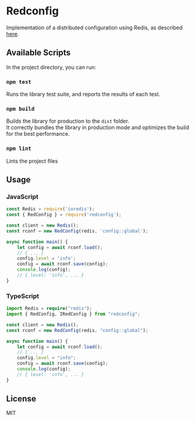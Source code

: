 # Redconfig
Implementation of a distributed configuration using Redis, as described [here](https://redislabs.com/ebook/part-2-core-concepts/chapter-5-using-redis-for-application-support/5-4-service-discovery-and-configuration/5-4-1-using-redis-to-store-configuration-information/).

## Available Scripts

In the project directory, you can run:

### `npm test`

Runs the library test suite, and reports the results of each test.

### `npm build`

Builds the library for production to the `dist` folder.<br />
It correctly bundles the library in production mode and optimizes the build for the best performance.

### `npm lint`

Lints the project files

## Usage

### JavaScript

```javascript
const Redis = require('ioredis');
const { RedConfig } = require('redconfig');

const client = new Redis();
const rconf = new RedConfig(redis, 'config::global');

async function main() {
    let config = await rconf.load();
    // { ... }
    config.level = 'info';
    config = await rconf.save(config);
    console.log(config);
    // { level: 'info', ... }
}
```

### TypeScript

```typescript
import Redis = require("redis");
import { RedConfig, IRedConfig } from "redconfig";

const client = new Redis();
const rconf = new RedConfig(redis, "config::global");

async function main() {
    let config = await rconf.load();
    // { ... }
    config.level = "info";
    config = await rconf.save(config);
    console.log(config);
    // { level: 'info', ... }
}
```

## License
MIT
